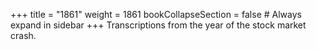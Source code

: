 +++
title = "1861"
weight = 1861
bookCollapseSection = false  # Always expand in sidebar
+++
Transcriptions from the year of the stock market crash.
